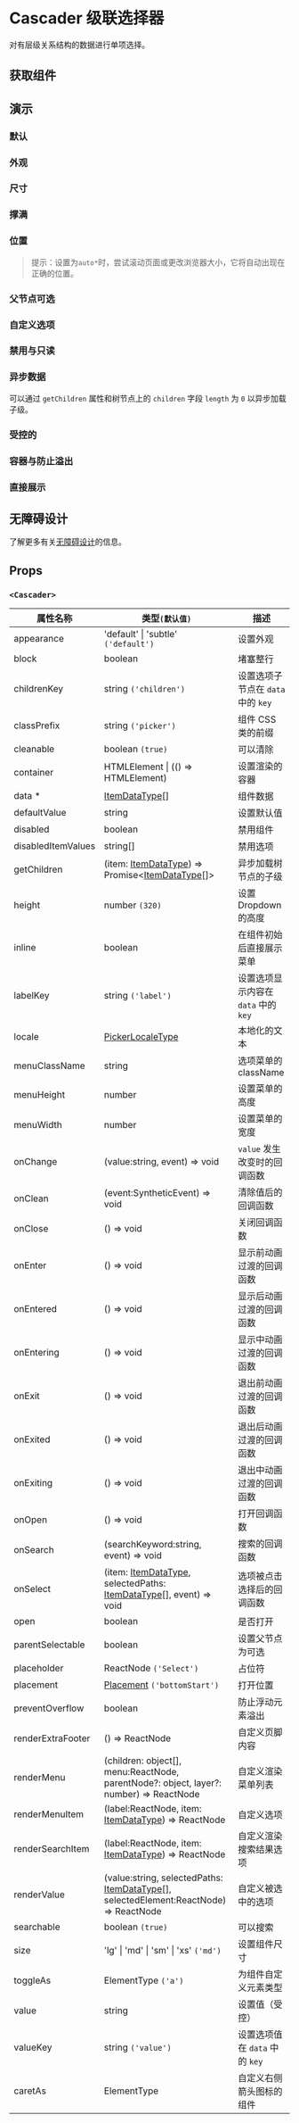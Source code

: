 # Cascader 级联选择器

对有层级关系结构的数据进行单项选择。

## 获取组件

<!--{include:(components/cascader/fragments/import.md)}-->

## 演示

### 默认

<!--{include:`basic.md`}-->

### 外观

<!--{include:`appearance.md`}-->

### 尺寸

<!--{include:`size.md`}-->

### 撑满

<!--{include:`block.md`}-->

### 位置

<!--{include:`placement.md`}-->

> 提示：设置为`auto*`时，尝试滚动页面或更改浏览器大小，它将自动出现在正确的位置。

### 父节点可选

<!--{include:`parent-selectable.md`}-->

### 自定义选项

<!--{include:`custom.md`}-->

### 禁用与只读

<!--{include:`disabled.md`}-->

### 异步数据

可以通过 `getChildren` 属性和树节点上的 `children` 字段 `length` 为 `0` 以异步加载子级。

<!--{include:`async.md`}-->

### 受控的

<!--{include:`controlled.md`}-->

### 容器与防止溢出

<!--{include:`container.md`}-->

### 直接展示

<!--{include:`inline.md`}-->

## 无障碍设计

了解更多有关[无障碍设计](/zh/guide/accessibility)的信息。

## Props

### `<Cascader>`

| 属性名称           | 类型`(默认值)`                                                                                | 描述                                 |
| ------------------ | --------------------------------------------------------------------------------------------- | ------------------------------------ |
| appearance         | 'default' &#124; 'subtle' `('default')`                                                       | 设置外观                             |
| block              | boolean                                                                                       | 堵塞整行                             |
| childrenKey        | string `('children')`                                                                         | 设置选项子节点在 `data` 中的 `key`   |
| classPrefix        | string `('picker')`                                                                           | 组件 CSS 类的前缀                    |
| cleanable          | boolean `(true)`                                                                              | 可以清除                             |
| container          | HTMLElement &#124; (() => HTMLElement)                                                        | 设置渲染的容器                       |
| data \*            | [ItemDataType][item][]                                                                        | 组件数据                             |
| defaultValue       | string                                                                                        | 设置默认值                           |
| disabled           | boolean                                                                                       | 禁用组件                             |
| disabledItemValues | string[]                                                                                      | 禁用选项                             |
| getChildren        | (item: [ItemDataType][item]) => Promise&lt;[ItemDataType][item][]&gt;                         | 异步加载树节点的子级                 |
| height             | number `(320)`                                                                                | 设置 Dropdown 的高度                 |
| inline             | boolean                                                                                       | 在组件初始后直接展示菜单             |
| labelKey           | string `('label')`                                                                            | 设置选项显示内容在 `data` 中的 `key` |
| locale             | [PickerLocaleType](/zh/guide/i18n/#pickers)                                                   | 本地化的文本                         |
| menuClassName      | string                                                                                        | 选项菜单的 className                 |
| menuHeight         | number                                                                                        | 设置菜单的高度                       |
| menuWidth          | number                                                                                        | 设置菜单的宽度                       |
| onChange           | (value:string, event) => void                                                                 | `value` 发生改变时的回调函数         |
| onClean            | (event:SyntheticEvent) => void                                                                | 清除值后的回调函数                   |
| onClose            | () => void                                                                                    | 关闭回调函数                         |
| onEnter            | () => void                                                                                    | 显示前动画过渡的回调函数             |
| onEntered          | () => void                                                                                    | 显示后动画过渡的回调函数             |
| onEntering         | () => void                                                                                    | 显示中动画过渡的回调函数             |
| onExit             | () => void                                                                                    | 退出前动画过渡的回调函数             |
| onExited           | () => void                                                                                    | 退出后动画过渡的回调函数             |
| onExiting          | () => void                                                                                    | 退出中动画过渡的回调函数             |
| onOpen             | () => void                                                                                    | 打开回调函数                         |
| onSearch           | (searchKeyword:string, event) => void                                                         | 搜索的回调函数                       |
| onSelect           | (item: [ItemDataType][item], selectedPaths: [ItemDataType][item][], event) => void            | 选项被点击选择后的回调函数           |
| open               | boolean                                                                                       | 是否打开                             |
| parentSelectable   | boolean                                                                                       | 设置父节点为可选                     |
| placeholder        | ReactNode `('Select')`                                                                        | 占位符                               |
| placement          | [Placement](#code-ts-placement-code) `('bottomStart')`                                        | 打开位置                             |
| preventOverflow    | boolean                                                                                       | 防止浮动元素溢出                     |
| renderExtraFooter  | () => ReactNode                                                                               | 自定义页脚内容                       |
| renderMenu         | (children: object[], menu:ReactNode, parentNode?: object, layer?: number) => ReactNode        | 自定义渲染菜单列表                   |
| renderMenuItem     | (label:ReactNode, item: [ItemDataType][item]) => ReactNode                                    | 自定义选项                           |
| renderSearchItem   | (label:ReactNode, item: [ItemDataType][item]) => ReactNode                                    | 自定义渲染搜索结果选项               |
| renderValue        | (value:string, selectedPaths: [ItemDataType][item][], selectedElement:ReactNode) => ReactNode | 自定义被选中的选项                   |
| searchable         | boolean `(true)`                                                                              | 可以搜索                             |
| size               | 'lg' &#124; 'md' &#124; 'sm' &#124; 'xs' `('md')`                                             | 设置组件尺寸                         |
| toggleAs           | ElementType `('a')`                                                                           | 为组件自定义元素类型                 |
| value              | string                                                                                        | 设置值（受控）                       |
| valueKey           | string `('value')`                                                                            | 设置选项值在 `data` 中的 `key`       |
| caretAs            | ElementType                                                                                   | 自定义右侧箭头图标的组件             |

<!--{include:(_common/types/item-data-type.md)}-->
<!--{include:(_common/types/placement-start.md)}-->

[item]: #code-ts-item-data-type-code
